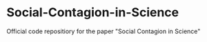 # Social-Contagion-in-Science
Official code repositiory for the paper "Social Contagion in Science"
